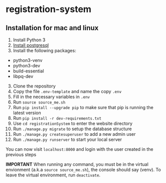 # registration-system

## Installation for mac and linux
1. Install Python 3
2. [Install postgresql](INSTALLING_POSTGRES.md)
2. Install the following packages:
  - python3-venv
  - python3-dev
  - build-essential
  - libpq-dev

3. Clone the repository
4. Copy the file `.env-template` and name the copy `.env`
5. Fill in the necessary variables in `.env`
6. Run `source source_me.sh`
7. Run `pip install --upgrade pip` to make sure that pip is running the latest version
8. Run `pip install -r dev-requirements.txt`
9. Use `cd registrationSystem` to enter the website directory
10. Run `./manage.py migrate` to setup the database structure
11. Run `./manage.py createsuperuser` to add a new admin user
12. Run `./manage.py runserver` to start your local server

You can now visit `localhost:8000` and login with the user created in the previous steps

**IMPORTANT** When running any command, you must be in the virtual envionment (a.k.a `source source_me.sh`), the console should say (venv). To leave the virtual environment, run `deactivate`.
